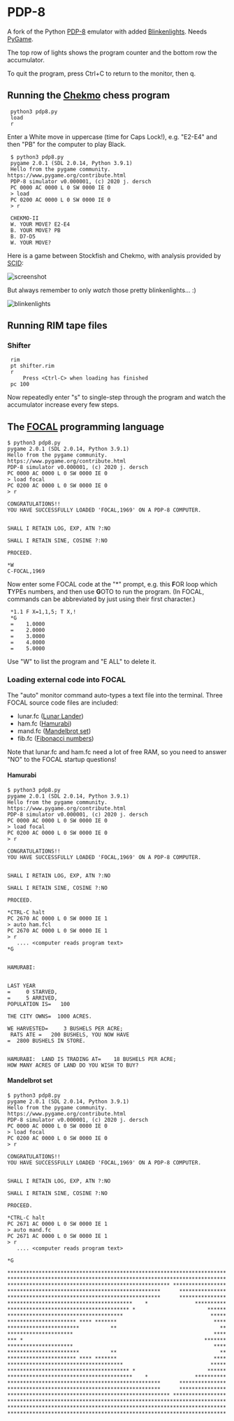 # PDP-8

A fork of the Python [PDP-8](https://en.wikipedia.org/wiki/PDP-8) emulator with added [Blinkenlights](https://en.wikipedia.org/wiki/Blinkenlights). Needs [PyGame](https://www.pygame.org/).

The top row of lights shows the program counter and the bottom row the accumulator.

To quit the program, press Ctrl+C to return to the monitor, then q.

## Running the [Chekmo](https://www.chessprogramming.org/CHEKMO-II) chess program
```
 python3 pdp8.py
 load
 r
```
Enter a White move in uppercase (time for Caps Lock!), e.g. "E2-E4" and then "PB" for the computer to play Black.
```
 $ python3 pdp8.py
 pygame 2.0.1 (SDL 2.0.14, Python 3.9.1)
 Hello from the pygame community. https://www.pygame.org/contribute.html
 PDP-8 simulator v0.000001, (c) 2020 j. dersch
 PC 0000 AC 0000 L 0 SW 0000 IE 0
 > load
 PC 0200 AC 0000 L 0 SW 0000 IE 0
 > r

 CHEKMO-II
 W. YOUR MOVE? E2-E4
 B. YOUR MOVE? PB
 B. D7-D5  
 W. YOUR MOVE? 
```

Here is a game between Stockfish and Chekmo, with analysis provided by [SCID](http://scidvspc.sourceforge.net/):

![screenshot](https://github.com/mdoege/PDP-8/raw/master/chekmo.png "screenshot")

But always remember to only *watch* those pretty blinkenlights... :)

![blinkenlights](https://github.com/mdoege/PDP-8/raw/master/Das_Blinkenlights.gif "very important blinkenlights sign")

## Running RIM tape files

### Shifter
```
 rim
 pt shifter.rim
 r
     Press <Ctrl-C> when loading has finished
 pc 100
```
Now repeatedly enter "s" to single-step through the program and watch the accumulator increase every few steps.

## The [FOCAL](https://en.wikipedia.org/wiki/FOCAL_(programming_language)) programming language
```
$ python3 pdp8.py 
pygame 2.0.1 (SDL 2.0.14, Python 3.9.1)
Hello from the pygame community. https://www.pygame.org/contribute.html
PDP-8 simulator v0.000001, (c) 2020 j. dersch
PC 0000 AC 0000 L 0 SW 0000 IE 0
> load focal
PC 0200 AC 0000 L 0 SW 0000 IE 0
> r

CONGRATULATIONS!!
YOU HAVE SUCCESSFULLY LOADED 'FOCAL,1969' ON A PDP-8 COMPUTER.


SHALL I RETAIN LOG, EXP, ATN ?:NO

SHALL I RETAIN SINE, COSINE ?:NO

PROCEED.

*W
C-FOCAL,1969
```
Now enter some FOCAL code at the "*" prompt, e.g. this **F**OR loop which **T**YPEs numbers, and then use **G**OTO to run the program. (In FOCAL, commands can be abbreviated by just using their first character.)
```
 *1.1 F X=1,1,5; T X,!
 *G
 =    1.0000
 =    2.0000
 =    3.0000
 =    4.0000
 =    5.0000
```

Use "W" to list the program and "E ALL" to delete it.

### Loading external code into FOCAL

The "auto" monitor command auto-types a text file into the terminal. Three FOCAL source code files are included:

* lunar.fc ([Lunar Lander](https://en.wikipedia.org/wiki/Lunar_Lander_(video_game_genre)))
* ham.fc ([Hamurabi](https://en.wikipedia.org/wiki/Hamurabi_(video_game)))
* mand.fc ([Mandelbrot set](https://en.wikipedia.org/wiki/Mandelbrot_set))
* fib.fc ([Fibonacci numbers](https://en.wikipedia.org/wiki/Fibonacci_number))

Note that lunar.fc and ham.fc need a lot of free RAM, so you need to answer "NO" to the FOCAL startup questions!

#### Hamurabi
```
$ python3 pdp8.py 
pygame 2.0.1 (SDL 2.0.14, Python 3.9.1)
Hello from the pygame community. https://www.pygame.org/contribute.html
PDP-8 simulator v0.000001, (c) 2020 j. dersch
PC 0000 AC 0000 L 0 SW 0000 IE 0
> load focal
PC 0200 AC 0000 L 0 SW 0000 IE 0
> r

CONGRATULATIONS!!
YOU HAVE SUCCESSFULLY LOADED 'FOCAL,1969' ON A PDP-8 COMPUTER.


SHALL I RETAIN LOG, EXP, ATN ?:NO

SHALL I RETAIN SINE, COSINE ?:NO

PROCEED.

*CTRL-C halt
PC 2670 AC 0000 L 0 SW 0000 IE 1
> auto ham.fcl
PC 2670 AC 0000 L 0 SW 0000 IE 1
> r
   .... <computer reads program text>
*G


HAMURABI:  


LAST YEAR
=     0 STARVED,
=     5 ARRIVED,
POPULATION IS=   100

THE CITY OWNS=  1000 ACRES.

WE HARVESTED=     3 BUSHELS PER ACRE;
 RATS ATE =   200 BUSHELS, YOU NOW HAVE
=  2800 BUSHELS IN STORE.


HAMURABI:  LAND IS TRADING AT=    18 BUSHELS PER ACRE;
HOW MANY ACRES OF LAND DO YOU WISH TO BUY?
```

#### Mandelbrot set
```
$ python3 pdp8.py 
pygame 2.0.1 (SDL 2.0.14, Python 3.9.1)
Hello from the pygame community. https://www.pygame.org/contribute.html
PDP-8 simulator v0.000001, (c) 2020 j. dersch
PC 0000 AC 0000 L 0 SW 0000 IE 0
> load focal
PC 0200 AC 0000 L 0 SW 0000 IE 0
> r

CONGRATULATIONS!!
YOU HAVE SUCCESSFULLY LOADED 'FOCAL,1969' ON A PDP-8 COMPUTER.


SHALL I RETAIN LOG, EXP, ATN ?:NO

SHALL I RETAIN SINE, COSINE ?:NO

PROCEED.

*CTRL-C halt
PC 2671 AC 0000 L 0 SW 0000 IE 1
> auto mand.fc
PC 2671 AC 0000 L 0 SW 0000 IE 1
> r
   .... <computer reads program text>

*G

**********************************************************************
**********************************************************************
**************************************************** *****************
*************************************************      ***************
*************************************************      ***************
****************************************    *               **********
*************************************** *                       ******
*************************************                            *****
********************** **** *******                               ****
***********************          **                                 **
*********************                                             ****
*** *                                                          *******
*********************                                             ****
***********************          **                                 **
********************** **** *******                               ****
*************************************                            *****
*************************************** *                       ******
****************************************    *               **********
*************************************************      ***************
*************************************************      ***************
**************************************************** *****************
**********************************************************************
**********************************************************************
**********************************************************************
```

